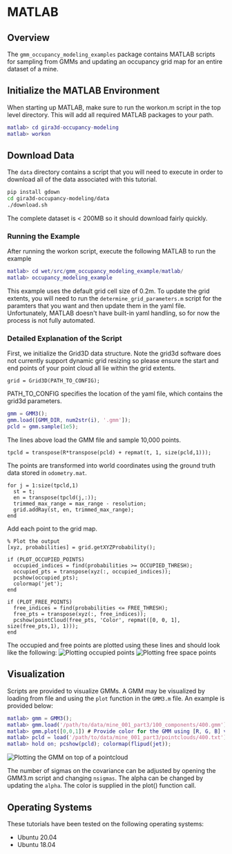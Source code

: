 # MATLAB

## Overview
The `gmm_occupancy_modeling_examples` package contains MATLAB scripts
for sampling from GMMs and updating an occupancy grid map for an
entire dataset of a mine.

## Initialize the MATLAB Environment
When starting up MATLAB, make sure to run the workon.m script in
the top level directory. This will add all required MATLAB packages
to your path.

```matlab
matlab> cd gira3d-occupancy-modeling
matlab> workon
```

## Download Data
The `data` directory contains a script that you will need to execute
in order to download all of the data associated with this tutorial.

```bash
pip install gdown
cd gira3d-occupancy-modeling/data
./download.sh
```

The complete dataset is < 200MB so it should download fairly quickly.

### Running the Example
After running the workon script, execute the following MATLAB to
run the example

```matlab
matlab> cd wet/src/gmm_occupancy_modeling_example/matlab/
matlab> occupancy_modeling_example
```

This example uses the default grid cell size of 0.2m.  To update the
grid extents, you will need to run the `determine_grid_parameters.m`
script for the paramters that you want and then update them in the
yaml file. Unfortunately, MATLAB doesn't have built-in yaml handling,
so for now the process is not fully automated.

### Detailed Explanation of the Script
First, we initialize the Grid3D data structure. Note the grid3d
software does not currently support dynamic grid resizing so please
ensure the start and end points of your point cloud all lie within
the grid extents.
```
grid = Grid3D(PATH_TO_CONFIG);
```
PATH_TO_CONFIG specifies the location of the yaml file, which
contains the grid3d parameters.

```matlab
gmm = GMM3();
gmm.load([GMM_DIR, num2str(i), '.gmm']);
pcld = gmm.sample(1e5);
```
The lines above load the GMM file and sample 10,000 points.

```
tpcld = transpose(R*transpose(pcld) + repmat(t, 1, size(pcld,1)));
```
The points are transformed into world coordinates using the
ground truth data stored in `odometry.mat`.

```
for j = 1:size(tpcld,1)
  st = t;
  en = transpose(tpcld(j,:));
  trimmed_max_range = max_range - resolution;
  grid.addRay(st, en, trimmed_max_range);
end
```
Add each point to the grid map.

```
% Plot the output
[xyz, probabilities] = grid.getXYZProbability();

if (PLOT_OCCUPIED_POINTS)
  occupied_indices = find(probabilities >= OCCUPIED_THRESH);
  occupied_pts = transpose(xyz(:, occupied_indices));
  pcshow(occupied_pts);
  colormap('jet');
end

if (PLOT_FREE_POINTS)
  free_indices = find(probabilities <= FREE_THRESH);
  free_pts = transpose(xyz(:, free_indices));
  pcshow(pointCloud(free_pts, 'Color', repmat([0, 0, 1], size(free_pts,1), 1)));
end
```
The occupied and free points are plotted using these lines and should
look like the following:
![Plotting occupied points](images/occupied.png)
![Plotting free space points](images/free.png)


## Visualization
Scripts are provided to visualize GMMs. A GMM may be visualized by loading from
file and using the `plot` function in the `GMM3.m` file. An example is
provided below:

```matlab
matlab> gmm = GMM3();
matlab> gmm.load('/path/to/data/mine_001_part3/100_components/400.gmm');
matlab> gmm.plot([0,0,1]) # Provide color for the GMM using [R, G, B] values between 0 and 1
matlab> pcld = load('/path/to/data/mine_001_part3/pointclouds/400.txt');
matlab> hold on; pcshow(pcld); colormap(flipud(jet));
```
![Plotting the GMM on top of a pointcloud](images/fig3.png)

The number of sigmas on the covariance can be adjusted by opening the
GMM3.m script and changing `nsigmas`. The alpha can be changed by
updating the `alpha`. The color is supplied in the plot() function
call.

## Operating Systems
These tutorials have been tested on the following operating systems:

* Ubuntu 20.04
* Ubuntu 18.04
